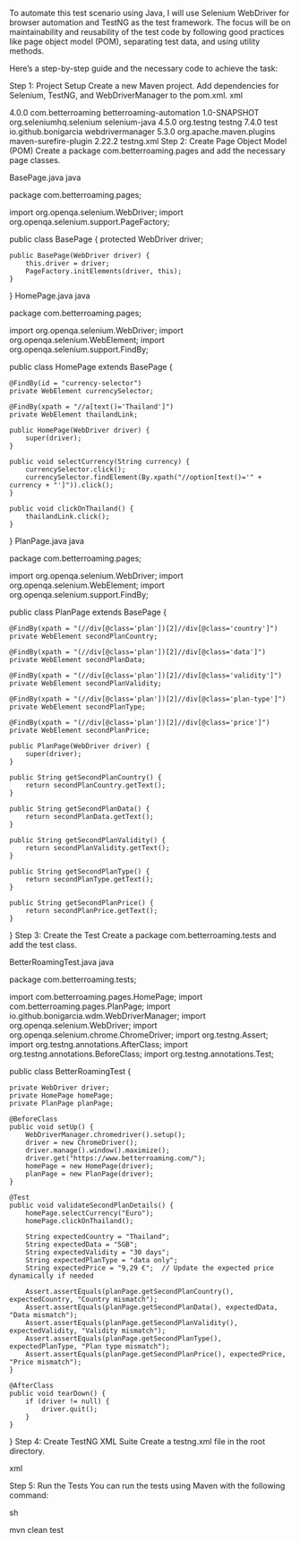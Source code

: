 To automate this test scenario using Java, I will use Selenium WebDriver for browser automation and TestNG as the test framework. The focus will be on maintainability and reusability of the test code by following good practices like page object model (POM), separating test data, and using utility methods.

Here’s a step-by-step guide and the necessary code to achieve the task:

Step 1: Project Setup
Create a new Maven project.
Add dependencies for Selenium, TestNG, and WebDriverManager to the pom.xml.
xml
 
<project xmlns="http://maven.apache.org/POM/4.0.0"
         xmlns:xsi="http://www.w3.org/2001/XMLSchema-instance"
         xsi:schemaLocation="http://maven.apache.org/POM/4.0.0 http://maven.apache.org/xsd/maven-4.0.0.xsd">
    <modelVersion>4.0.0</modelVersion>
    <groupId>com.betterroaming</groupId>
    <artifactId>betterroaming-automation</artifactId>
    <version>1.0-SNAPSHOT</version>
    <dependencies>
        <!-- Selenium -->
        <dependency>
            <groupId>org.seleniumhq.selenium</groupId>
            <artifactId>selenium-java</artifactId>
            <version>4.5.0</version>
        </dependency>
        <!-- TestNG -->
        <dependency>
            <groupId>org.testng</groupId>
            <artifactId>testng</artifactId>
            <version>7.4.0</version>
            <scope>test</scope>
        </dependency>
        <!-- WebDriverManager -->
        <dependency>
            <groupId>io.github.bonigarcia</groupId>
            <artifactId>webdrivermanager</artifactId>
            <version>5.3.0</version>
        </dependency>
    </dependencies>
    <build>
        <plugins>
            <plugin>
                <groupId>org.apache.maven.plugins</groupId>
                <artifactId>maven-surefire-plugin</artifactId>
                <version>2.22.2</version>
                <configuration>
                    <suiteXmlFiles>
                        <suiteXmlFile>testng.xml</suiteXmlFile>
                    </suiteXmlFiles>
                </configuration>
            </plugin>
        </plugins>
    </build>
</project>
Step 2: Create Page Object Model (POM)
Create a package com.betterroaming.pages and add the necessary page classes.

BasePage.java
java

package com.betterroaming.pages;

import org.openqa.selenium.WebDriver;
import org.openqa.selenium.support.PageFactory;

public class BasePage {
    protected WebDriver driver;

    public BasePage(WebDriver driver) {
        this.driver = driver;
        PageFactory.initElements(driver, this);
    }
}
HomePage.java
java
 
package com.betterroaming.pages;

import org.openqa.selenium.WebDriver;
import org.openqa.selenium.WebElement;
import org.openqa.selenium.support.FindBy;

public class HomePage extends BasePage {

    @FindBy(id = "currency-selector")
    private WebElement currencySelector;

    @FindBy(xpath = "//a[text()='Thailand']")
    private WebElement thailandLink;

    public HomePage(WebDriver driver) {
        super(driver);
    }

    public void selectCurrency(String currency) {
        currencySelector.click();
        currencySelector.findElement(By.xpath("//option[text()='" + currency + "']")).click();
    }

    public void clickOnThailand() {
        thailandLink.click();
    }
}
PlanPage.java
java
 
package com.betterroaming.pages;

import org.openqa.selenium.WebDriver;
import org.openqa.selenium.WebElement;
import org.openqa.selenium.support.FindBy;

public class PlanPage extends BasePage {

    @FindBy(xpath = "(//div[@class='plan'])[2]//div[@class='country']")
    private WebElement secondPlanCountry;

    @FindBy(xpath = "(//div[@class='plan'])[2]//div[@class='data']")
    private WebElement secondPlanData;

    @FindBy(xpath = "(//div[@class='plan'])[2]//div[@class='validity']")
    private WebElement secondPlanValidity;

    @FindBy(xpath = "(//div[@class='plan'])[2]//div[@class='plan-type']")
    private WebElement secondPlanType;

    @FindBy(xpath = "(//div[@class='plan'])[2]//div[@class='price']")
    private WebElement secondPlanPrice;

    public PlanPage(WebDriver driver) {
        super(driver);
    }

    public String getSecondPlanCountry() {
        return secondPlanCountry.getText();
    }

    public String getSecondPlanData() {
        return secondPlanData.getText();
    }

    public String getSecondPlanValidity() {
        return secondPlanValidity.getText();
    }

    public String getSecondPlanType() {
        return secondPlanType.getText();
    }

    public String getSecondPlanPrice() {
        return secondPlanPrice.getText();
    }
}
Step 3: Create the Test
Create a package com.betterroaming.tests and add the test class.

BetterRoamingTest.java
java
 
package com.betterroaming.tests;

import com.betterroaming.pages.HomePage;
import com.betterroaming.pages.PlanPage;
import io.github.bonigarcia.wdm.WebDriverManager;
import org.openqa.selenium.WebDriver;
import org.openqa.selenium.chrome.ChromeDriver;
import org.testng.Assert;
import org.testng.annotations.AfterClass;
import org.testng.annotations.BeforeClass;
import org.testng.annotations.Test;

public class BetterRoamingTest {

    private WebDriver driver;
    private HomePage homePage;
    private PlanPage planPage;

    @BeforeClass
    public void setUp() {
        WebDriverManager.chromedriver().setup();
        driver = new ChromeDriver();
        driver.manage().window().maximize();
        driver.get("https://www.betterroaming.com/");
        homePage = new HomePage(driver);
        planPage = new PlanPage(driver);
    }

    @Test
    public void validateSecondPlanDetails() {
        homePage.selectCurrency("Euro");
        homePage.clickOnThailand();

        String expectedCountry = "Thailand";
        String expectedData = "5GB";
        String expectedValidity = "30 days";
        String expectedPlanType = "data only";
        String expectedPrice = "9,29 €";  // Update the expected price dynamically if needed

        Assert.assertEquals(planPage.getSecondPlanCountry(), expectedCountry, "Country mismatch");
        Assert.assertEquals(planPage.getSecondPlanData(), expectedData, "Data mismatch");
        Assert.assertEquals(planPage.getSecondPlanValidity(), expectedValidity, "Validity mismatch");
        Assert.assertEquals(planPage.getSecondPlanType(), expectedPlanType, "Plan type mismatch");
        Assert.assertEquals(planPage.getSecondPlanPrice(), expectedPrice, "Price mismatch");
    }

    @AfterClass
    public void tearDown() {
        if (driver != null) {
            driver.quit();
        }
    }
}
Step 4: Create TestNG XML Suite
Create a testng.xml file in the root directory.

xml
 
<!DOCTYPE suite SYSTEM "https://testng.org/testng-1.0.dtd">
<suite name="BetterRoamingSuite">
    <test name="BetterRoamingTests">
        <classes>
            <class name="com.betterroaming.tests.BetterRoamingTest"/>
        </classes>
    </test>
</suite>
Step 5: Run the Tests
You can run the tests using Maven with the following command:

sh
 
mvn clean test
